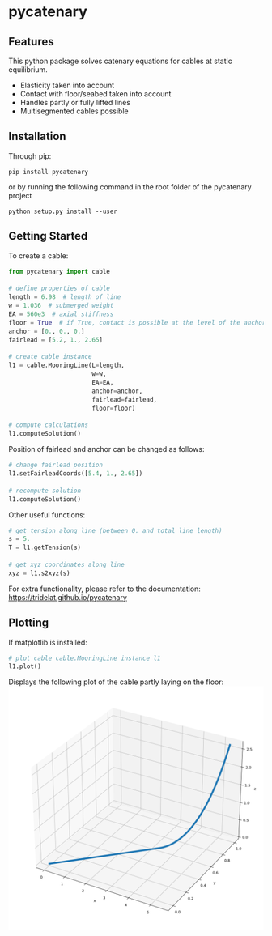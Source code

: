 # pycatenary

## Features

This python package solves catenary equations for cables at static equilibrium.

- Elasticity taken into account
- Contact with floor/seabed taken into account
- Handles partly or fully lifted lines
- Multisegmented cables possible

## Installation

Through pip:

```
pip install pycatenary
```

or by running the following command in the root folder of the pycatenary project

```
python setup.py install --user
```

## Getting Started

To create a cable:

```python
from pycatenary import cable

# define properties of cable
length = 6.98  # length of line
w = 1.036  # submerged weight
EA = 560e3  # axial stiffness
floor = True  # if True, contact is possible at the level of the anchor
anchor = [0., 0., 0.]
fairlead = [5.2, 1., 2.65]

# create cable instance
l1 = cable.MooringLine(L=length,
                       w=w,
                       EA=EA,
                       anchor=anchor,
                       fairlead=fairlead,
                       floor=floor)

# compute calculations
l1.computeSolution()
```

Position of fairlead and anchor can be changed as follows:

```python
# change fairlead position
l1.setFairleadCoords([5.4, 1., 2.65])

# recompute solution
l1.computeSolution()
```

Other useful functions:

```python
# get tension along line (between 0. and total line length)
s = 5.
T = l1.getTension(s)

# get xyz coordinates along line
xyz = l1.s2xyz(s)

```

For extra functionality, please refer to the documentation: https://tridelat.github.io/pycatenary

## Plotting

If matplotlib is installed:

```python
# plot cable cable.MooringLine instance l1
l1.plot()
```

Displays the following plot of the cable partly laying on the floor:
![plot](docs/source/line_plot.svg)
